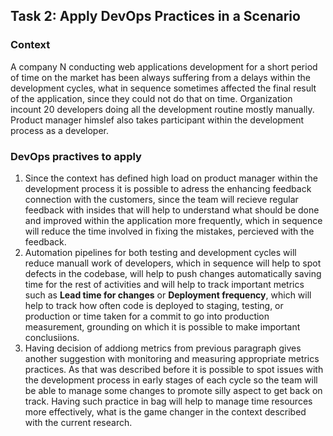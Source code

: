 ## Task 2: Apply DevOps Practices in a Scenario


### __Context__

A company N conducting web applications development for a short period of time on the market has been always suffering from a delays within the development cycles, what in sequence sometimes affected the final result of the application, since they could not do that on time. Organization incount 20 developers doing all the development routine mostly manually. Product manager himslef also takes participant within the development process as a developer.  

### DevOps practives to apply

1. Since the context has defined high load on product manager within the development process it is possible to adress the enhancing feedback connection with the customers, since the team will recieve regular feedback with insides that will help to understand what should be done and improved within the application more frequently, which in sequence will reduce the time involved in fixing the mistakes, percieved with the feedback.
2. Automation pipelines for both testing and development cycles will reduce manuall work of developers, which in sequence will help to spot defects in the codebase, will help to push changes automatically saving time for the rest of activities and will help to track important metrics such as **Lead time for changes** or **Deployment frequency**, which will help to track how often code is deployed to staging, testing, or production or time taken for a commit to go into production measurement, grounding on which it is possible to make important conclusiions. 
3. Having decision of addiong metrics from previous paragraph gives another suggestion with monitoring and measuring appropriate metrics  practices. As that was described before it is possible to spot issues with the development process in early stages of each cycle so the team will be able to manage some changes to promote silly aspect to get back on track. Having such practice in bag will help to manage time resources more effectively, what is the game changer in the context described with the current research.
